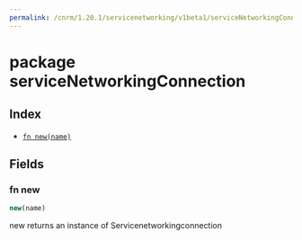 ```yaml
---
permalink: /cnrm/1.20.1/servicenetworking/v1beta1/serviceNetworkingConnection/
---
```


# package serviceNetworkingConnection



## Index

* [`fn new(name)`](#fn-new)

## Fields

### fn new

```ts
new(name)
```

new returns an instance of Servicenetworkingconnection